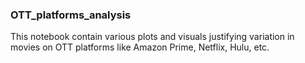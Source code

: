 ### OTT_platforms_analysis
This notebook contain various plots and visuals justifying variation in movies on OTT platforms like Amazon Prime, Netflix, Hulu, etc. 
